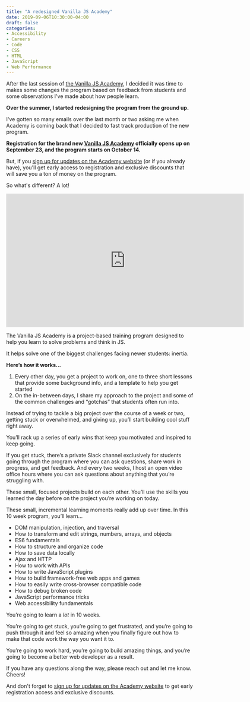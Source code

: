 ```yaml
---
title: "A redesigned Vanilla JS Academy"
date: 2019-09-06T10:30:00-04:00
draft: false
categories:
- Accessibility
- Careers
- Code
- CSS
- HTML
- JavaScript
- Web Performance
---
```


After the last session of [the Vanilla JS Academy](https://vanillajsacademy.com), I decided it was time to makes some changes the program based on feedback from students and some observations I've made about how people learn.

**Over the summer, I started redesigning the program from the ground up.**

I've gotten so many emails over the last month or two asking me when Academy is coming back that I decided to fast track production of the new program.

**Registration for the brand new [Vanilla JS Academy](https://vanillajsacademy.com) officially opens up on September 23, and the program starts on October 14.**

But, if you [sign up for updates on the Academy website](https://vanillajsacademy.com/#ready-to-buy) (or if you already have), you'll get early access to registration and exclusive discounts that will save you a ton of money on the program.

So what's different? A lot!

<div class="fluid-vids"><iframe src="https://player.vimeo.com/video/358304328?color=0088cc&title=0&byline=0&portrait=0" width="640" height="360" frameborder="0" allow="autoplay; fullscreen" allowfullscreen></iframe></div>

The Vanilla JS Academy is a project-based training program designed to help you learn to solve problems and think in JS. 

It helps solve one of the biggest challenges facing newer students: inertia. 

**Here’s how it works...**

1. Every other day, you get a project to work on, one to three short lessons that provide some background info, and a template to help you get started
2. On the in-between days, I share my approach to the project and some of the common challenges and “gotchas” that students often run into.

Instead of trying to tackle a big project over the course of a week or two, getting stuck or overwhelmed, and giving up, you’ll start building cool stuff right away.

You’ll rack up a series of early wins that keep you motivated and inspired to keep going.

If you get stuck, there’s a private Slack channel exclusively for students going through the program where you can ask questions, share work in progress, and get feedback. And every two weeks, I host an open video office hours where you can ask questions about anything that you’re struggling with.

These small, focused projects build on each other. You’ll use the skills you learned the day before on the project you’re working on today.

These small, incremental learning moments really add up over time. In this 10 week program, you’ll learn...

- DOM manipulation, injection, and traversal
- How to transform and edit strings, numbers, arrays, and objects
- ES6 fundamentals
- How to structure and organize code
- How to save data locally
- Ajax and HTTP
- How to work with APIs
- How to write JavaScript plugins
- How to build framework-free web apps and games
- How to easily write cross-browser compatible code
- How to debug broken code
- JavaScript performance tricks
- Web accessibility fundamentals

You’re going to learn a *lot* in 10 weeks.

You’re going to get stuck, you’re going to get frustrated, and you’re going to push through it and feel so amazing when you finally figure out how to make that code work the way you want it to.

You’re going to work hard, you’re going to build amazing things, and you’re going to become a better web developer as a result.

If you have any questions along the way, please reach out and let me know. Cheers!

And don't forget to [sign up for updates on the Academy website](https://vanillajsacademy.com/#ready-to-buy) to get early registration access and exclusive discounts.